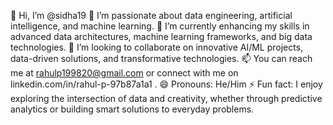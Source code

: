 👋 Hi, I’m @sidha19
👀 I’m passionate about data engineering, artificial intelligence, and machine learning.
🌱 I’m currently enhancing my skills in advanced data architectures, machine learning frameworks, and big data technologies.
💞️ I’m looking to collaborate on innovative AI/ML projects, data-driven solutions, and transformative technologies.
📫 You can reach me at rahulp199820@gmail.com or connect with me on 
linkedin.com/in/rahul-p-97b87a1a1 .
😄 Pronouns: He/Him
⚡ Fun fact: I enjoy exploring the intersection of data and creativity, whether through predictive analytics or building smart solutions to everyday problems.
<!---
sidha19/sidha19 is a ✨ special ✨ repository because its `README.md` (this file) appears on your GitHub profile.
You can click the Preview link to take a look at your changes.
--->
